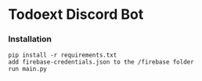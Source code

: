 # Todoext Discord Bot


### Installation
```
pip install -r requirements.txt
add firebase-credentials.json to the /firebase folder
run main.py
```